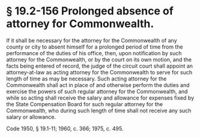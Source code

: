 # § 19.2-156 Prolonged absence of attorney for Commonwealth.

<p>If it shall be necessary for the attorney for the Commonwealth of any county or city to absent himself for a prolonged period of time from the performance of the duties of his office, then, upon notification by such attorney for the Commonwealth, or by the court on its own motion, and the facts being entered of record, the judge of the circuit court shall appoint an attorney-at-law as acting attorney for the Commonwealth to serve for such length of time as may be necessary. Such acting attorney for the Commonwealth shall act in place of and otherwise perform the duties and exercise the powers of such regular attorney for the Commonwealth, and while so acting shall receive the salary and allowance for expenses fixed by the State Compensation Board for such regular attorney for the Commonwealth, who during such length of time shall not receive any such salary or allowance.</p><p>Code 1950, § 19.1-11; 1960, c. 366; 1975, c. 495.</p>